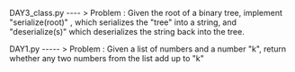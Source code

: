 DAY3_class.py ---- > 
    Problem : Given the root of a binary tree, implement "serialize(root)" , which serializes the "tree" into a string, and "deserialize(s)" which deserializes the string back into the tree.

DAY1.py ----- > 
    Problem : Given a list of numbers and a number "k", return whether any two numbers from the list add up to "k"